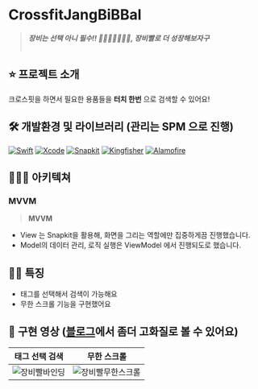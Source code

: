 # CrossfitJangBiBBal

> **_장비는 선택 아니 필수!! 🏃‍♀️🏋🏻‍♀️🤸‍♀️, 장비빨로 더 성장해보자구_** <br/><br/>

## ⭐️ 프로젝트 소개

크로스핏을 하면서 필요한 용품들을 **터치 한번** 으로 검색할 수 있어요!

## 🛠 개발환경 및 라이브러리 (관리는 SPM 으로 진행)
[![Swift](https://img.shields.io/badge/Swift-5.6-orange)]()
[![Xcode](https://img.shields.io/badge/Xcode-13.3.1-blue)]()
[![Snapkit](https://img.shields.io/badge/SnapKit-5.6.0-yellow)]()
[![Kingfisher](https://img.shields.io/badge/Kingfisher-7.2.1-blue)]()
[![Alamofire](https://img.shields.io/badge/Alamofire-5.6.1-important)]()

## 👩🏻‍💻 아키텍쳐 

### MVVM

> **MVVM**
- View 는 Snapkit을 활용해, 화면을 그리는 역할에만 집중하게끔 진행했습니다.
- Model의 데이터 관리, 로직 실행은 ViewModel 에서 진행되도로 했습니다.

## 🏋️‍♂️ 특징
- 태그를 선택해서 검색이 가능해요
- 무한 스크롤 기능을 구현했어요

## 🎥 구현 영상 ([블로그](https://velog.io/@iammiori/MVVM-3.-viewController에서-bind)에서 좀더 고화질로 볼 수 있어요)
|태그 선택 검색|무한 스크롤|
|:---:|:---:|
|![장비빨바인딩](https://user-images.githubusercontent.com/46439995/178287070-11265a08-3692-4e63-a8d6-f91dbde9ce1d.gif)|![장비빨무한스크롤](https://user-images.githubusercontent.com/46439995/178287206-40696ba6-bf24-47d6-93fc-09f65fbf1130.gif)|
